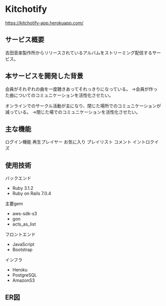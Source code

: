 # Kitchotify
https://kitchotify-app.herokuapp.com/

## サービス概要
吉田音楽製作所からリリースされているアルバムをストリーミング配信するサービス。

## 本サービスを開発した背景
会員がそれぞれの曲を一度聴きあってそれっきりになっている。
→会員が作った曲についてのコミュニケーションを活性化させたい。

オンラインでのサークル活動が主になり、閉じた場所でのコミュニケーションが減っている。
→閉じた場でのコミュニケーションを活性化させたい。

## 主な機能
ログイン機能
再生プレイヤー
お気に入り
プレイリスト
コメント
イントロクイズ

## 使用技術
バックエンド
* Ruby 3.1.2
* Ruby on Rails 7.0.4

主要gem
* aws-sdk-s3
* gon
* acts_as_list

フロントエンド
* JavaScript
* Bootstrap

インフラ
* Heroku
* PostgreSQL
* AmazonS3

## ER図
